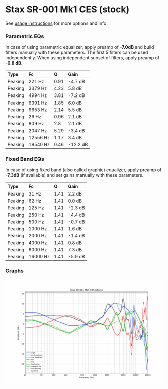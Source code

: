 # Stax SR-001 Mk1 CES (stock)
See [usage instructions](https://github.com/jaakkopasanen/AutoEq#usage) for more options and info.

### Parametric EQs
In case of using parametric equalizer, apply preamp of **-7.0dB** and build filters manually
with these parameters. The first 5 filters can be used independently.
When using independent subset of filters, apply preamp of **-6.8 dB**.

| Type    | Fc       |    Q | Gain     |
|:--------|:---------|:-----|:---------|
| Peaking | 221 Hz   | 0.91 | -4.7 dB  |
| Peaking | 3379 Hz  | 4.23 | 5.8 dB   |
| Peaking | 4994 Hz  | 3.81 | -7.2 dB  |
| Peaking | 6391 Hz  | 1.85 | 6.0 dB   |
| Peaking | 9653 Hz  | 2.14 | 5.5 dB   |
| Peaking | 26 Hz    | 0.96 | 2.1 dB   |
| Peaking | 809 Hz   | 2.8  | 2.1 dB   |
| Peaking | 2047 Hz  | 5.29 | -3.4 dB  |
| Peaking | 12556 Hz | 1.17 | 3.4 dB   |
| Peaking | 19540 Hz | 0.46 | -12.2 dB |

### Fixed Band EQs
In case of using fixed band (also called graphic) equalizer, apply preamp of **-7.3dB**
(if available) and set gains manually with these parameters.

| Type    | Fc       |    Q | Gain    |
|:--------|:---------|:-----|:--------|
| Peaking | 31 Hz    | 1.41 | 2.2 dB  |
| Peaking | 62 Hz    | 1.41 | 0.0 dB  |
| Peaking | 125 Hz   | 1.41 | -2.3 dB |
| Peaking | 250 Hz   | 1.41 | -4.4 dB |
| Peaking | 500 Hz   | 1.41 | -0.7 dB |
| Peaking | 1000 Hz  | 1.41 | 1.6 dB  |
| Peaking | 2000 Hz  | 1.41 | -1.4 dB |
| Peaking | 4000 Hz  | 1.41 | 0.8 dB  |
| Peaking | 8000 Hz  | 1.41 | 7.3 dB  |
| Peaking | 16000 Hz | 1.41 | -5.9 dB |

### Graphs
![](./Stax%20SR-001%20Mk1%20CES%20(stock).png)